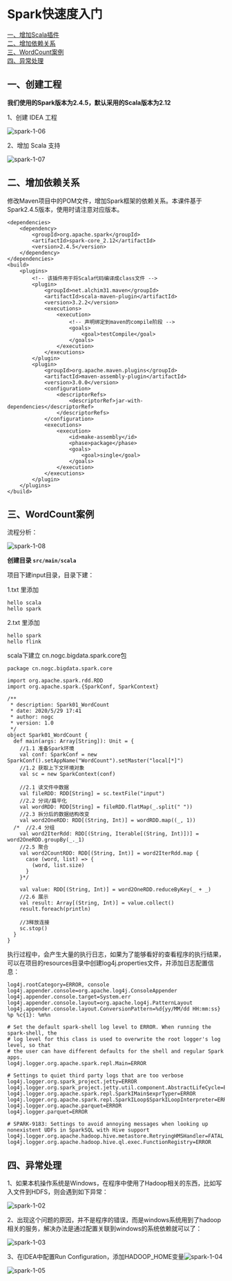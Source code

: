 # Spark快速度入门

<nav>
<a href="#一作业提交">一、增加Scala插件</a><br/>
<a href="#二Local模式">二、增加依赖关系</a><br/>
<a href="#三Standalone模式">三、WordCount案例</a><br/>
<a href="#三Spark-on-Yarn模式">四、异常处理</a><br/>
</nav>




## 一、创建工程

**我们使用的Spark版本为2.4.5，默认采用的Scala版本为2.12**

1、创建 IDEA 工程

![spark-1-06](https://github.com/bigdata2018/BigData-Spark/blob/master/picture/spark-1-06.png)

2、增加 Scala 支持

![spark-1-07](https://github.com/bigdata2018/BigData-Spark/blob/master/picture/spark-1-07.png)



## 二、增加依赖关系

修改Maven项目中的POM文件，增加Spark框架的依赖关系。本课件基于Spark2.4.5版本，使用时请注意对应版本。

```
<dependencies>
    <dependency>
        <groupId>org.apache.spark</groupId>
        <artifactId>spark-core_2.12</artifactId>
        <version>2.4.5</version>
    </dependency>
</dependencies>
<build>
    <plugins>
        <!-- 该插件用于将Scala代码编译成class文件 -->
        <plugin>
            <groupId>net.alchim31.maven</groupId>
            <artifactId>scala-maven-plugin</artifactId>
            <version>3.2.2</version>
            <executions>
                <execution>
                    <!-- 声明绑定到maven的compile阶段 -->
                    <goals>
                        <goal>testCompile</goal>
                    </goals>
                </execution>
            </executions>
        </plugin>
        <plugin>
            <groupId>org.apache.maven.plugins</groupId>
            <artifactId>maven-assembly-plugin</artifactId>
            <version>3.0.0</version>
            <configuration>
                <descriptorRefs>
                    <descriptorRef>jar-with-dependencies</descriptorRef>
                </descriptorRefs>
            </configuration>
            <executions>
                <execution>
                    <id>make-assembly</id>
                    <phase>package</phase>
                    <goals>
                        <goal>single</goal>
                    </goals>
                </execution>
            </executions>
        </plugin>
    </plugins>
</build>
```



## 三、WordCount案例

流程分析：

![spark-1-08](https://github.com/bigdata2018/BigData-Spark/blob/master/picture/spark-1-08.png)

**创建目录 `src/main/scala`** 

项目下建input目录，目录下建：

1.txt 里添加

```
hello scala
hello spark
```

2.txt 里添加

```
hello spark
hello flink
```

scala下建立 cn.nogc.bigdata.spark.core包

```
package cn.nogc.bigdata.spark.core

import org.apache.spark.rdd.RDD
import org.apache.spark.{SparkConf, SparkContext}

/**
 * description: Spark01_WordCount 
 * date: 2020/5/29 17:41 
 * author: nogc
 * version: 1.0 
 */
object Spark01_WordCount {
  def main(args: Array[String]): Unit = {
    //1.1 准备Spark环境
    val conf: SparkConf = new SparkConf().setAppName("WordCount").setMaster("local[*]")
    //1.2 获取上下文环境对象
    val sc = new SparkContext(conf)

    //2.1 读文件中数据
    val fileRDD: RDD[String] = sc.textFile("input")
    //2.2 分词/扁平化
    val wordRDD: RDD[String] = fileRDD.flatMap(_.split(" "))
    //2.3 拆分后的数据结构改变
    val word2OneRDD: RDD[(String, Int)] = wordRDD.map((_, 1))
  /*  //2.4 分组
    val word2IterRdd: RDD[(String, Iterable[(String, Int)])] = word2OneRDD.groupBy(_._1)
    //2.5 聚合
    val word2CountRDD: RDD[(String, Int)] = word2IterRdd.map {
      case (word, list) => {
        (word, list.size)
      }
    }*/

    val value: RDD[(String, Int)] = word2OneRDD.reduceByKey(_ + _)
    //2.6 展示
    val result: Array[(String, Int)] = value.collect()
    result.foreach(println)

    //3释放连接
    sc.stop()
  }
}
```

执行过程中，会产生大量的执行日志，如果为了能够看好的查看程序的执行结果，可以在项目的resources目录中创建log4j.properties文件，并添加日志配置信息：

```
log4j.rootCategory=ERROR, console
log4j.appender.console=org.apache.log4j.ConsoleAppender
log4j.appender.console.target=System.err
log4j.appender.console.layout=org.apache.log4j.PatternLayout
log4j.appender.console.layout.ConversionPattern=%d{yy/MM/dd HH:mm:ss} %p %c{1}: %m%n

# Set the default spark-shell log level to ERROR. When running the spark-shell, the
# log level for this class is used to overwrite the root logger's log level, so that
# the user can have different defaults for the shell and regular Spark apps.
log4j.logger.org.apache.spark.repl.Main=ERROR

# Settings to quiet third party logs that are too verbose
log4j.logger.org.spark_project.jetty=ERROR
log4j.logger.org.spark_project.jetty.util.component.AbstractLifeCycle=ERROR
log4j.logger.org.apache.spark.repl.SparkIMain$exprTyper=ERROR
log4j.logger.org.apache.spark.repl.SparkILoop$SparkILoopInterpreter=ERROR
log4j.logger.org.apache.parquet=ERROR
log4j.logger.parquet=ERROR

# SPARK-9183: Settings to avoid annoying messages when looking up nonexistent UDFs in SparkSQL with Hive support
log4j.logger.org.apache.hadoop.hive.metastore.RetryingHMSHandler=FATAL
log4j.logger.org.apache.hadoop.hive.ql.exec.FunctionRegistry=ERROR
```



## 四、异常处理

1、如果本机操作系统是Windows，在程序中使用了Hadoop相关的东西，比如写入文件到HDFS，则会遇到如下异常：

![spark-1-02](https://github.com/bigdata2018/BigData-Spark/blob/master/picture/spark-1-02.png)

2、出现这个问题的原因，并不是程序的错误，而是windows系统用到了hadoop相关的服务，解决办法是通过配置关联到windows的系统依赖就可以了：

![spark-1-03](https://github.com/bigdata2018/BigData-Spark/blob/master/picture/spark-1-03.png)

3、在IDEA中配置Run Configuration，添加HADOOP_HOME变量![spark-1-04](https://github.com/bigdata2018/BigData-Spark/blob/master/picture/spark-1-04.png)

![spark-1-05](E:\BigData-Spark\picture\spark-1-05.png)
